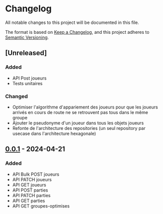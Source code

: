 # Changelog

All notable changes to this project will be documented in this file.

The format is based on [Keep a Changelog](https://keepachangelog.com/en/1.1.0/),
and this project adheres to [Semantic Versioning](https://semver.org/spec/v2.0.0.html).

## [Unreleased]

### Added

- API Post joueurs
- Tests unitaires

### Changed

- Optimiser l'algorithme d'appariement des joueurs pour que les joueurs arrivés en cours de route ne se retrouvent pas 
  tous dans le même groupe
- Ajouter le pseudonyme d'un joueur dans tous les objets joueurs
- Refonte de l'architecture des repositories (un seul repository par usecase dans l'architecture hexagonale)

## [0.0.1] - 2024-04-21

### Added

- API Bulk POST joueurs
- API PATCH joueurs
- API GET joueurs
- API POST parties
- API PATCH parties
- API GET parties
- API GET groupes-optimises

[0.0.1]: https://github.com/Borneheld/la-meute-tournoi/releases/tag/v0.0.1
